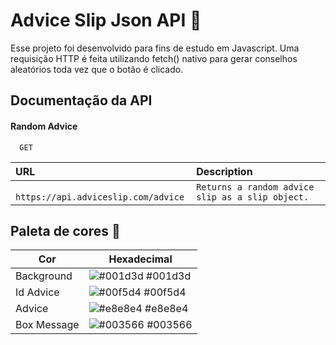 # Advice Slip Json API 💬

Esse projeto foi desenvolvido para fins de estudo em Javascript.
Uma requisição HTTP é feita utilizando fetch() nativo para gerar conselhos aleatórios toda vez que o botão é clicado.


## Documentação da API

#### Random Advice

```http
  GET
```

| URL   | Description      |
| :---------- | :--------- |
| `	https://api.adviceslip.com/advice` | `Returns a random advice slip as a slip object.` |

## Paleta de cores 🌈

| Cor               | Hexadecimal                                                |
| ----------------- | ---------------------------------------------------------------- |
| Background        | ![#001d3d](https://via.placeholder.com/10/001d3d?text=+) #001d3d |
| Id Advice         | ![#00f5d4](https://via.placeholder.com/10/00f5d4?text=+) #00f5d4 |
| Advice            | ![#e8e8e4](https://via.placeholder.com/10/e8e8e4?text=+) #e8e8e4 |
| Box Message       | ![#003566](https://via.placeholder.com/10/003566?text=+) #003566 |